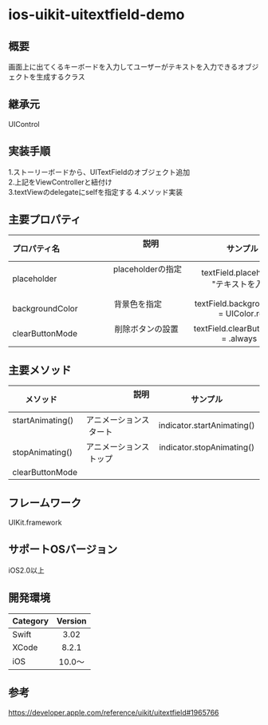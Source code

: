 # ios-uikit-uitextfield-demo

## 概要
画面上に出てくるキーボードを入力してユーザーがテキストを入力できるオブジェクトを生成するクラス

## 継承元
UIControl

## 実装手順
1.ストーリーボードから、UITextFieldのオブジェクト追加</br>
2.上記をViewControllerと紐付け</br>
3.textViewのdelegateにselfを指定する
4.メソッド実装</br>

## 主要プロパティ                                       
|プロパティ名           |               説明                    |                サンプル                  |
|:--------------------|:------------------------------------:|:---------------------------------------:|
|placeholder　　　　　　| placeholderの指定      　　　　　　　　　| textField.placeholder = "テキストを入力"   |                           
|backgroundColor      | 背景色を指定                           | textField.backgroundColor = UIColor.red |
|clearButtonMode      | 削除ボタンの設置                        | textField.clearButtonMode = .always     |

## 主要メソッド
|        メソッド       |                       説明                        |                サンプル               |
|:-----------------|:------------------------------------------------:|:------------------------------------:|
|startAnimating()  |アニメーションスタート                |indicator.startAnimating()  |      
|stopAnimating()   |アニメーションストップ                |indicator.stopAnimating()   |
|clearButtonMode

## フレームワーク
UIKit.framework

## サポートOSバージョン
iOS2.0以上

## 開発環境
| Category| Version |
|:---------|:-------:|
| Swift    | 3.02      |
| XCode    | 8.2.1     |
| iOS      | 10.0〜    |

## 参考　
https://developer.apple.com/reference/uikit/uitextfield#1965766
